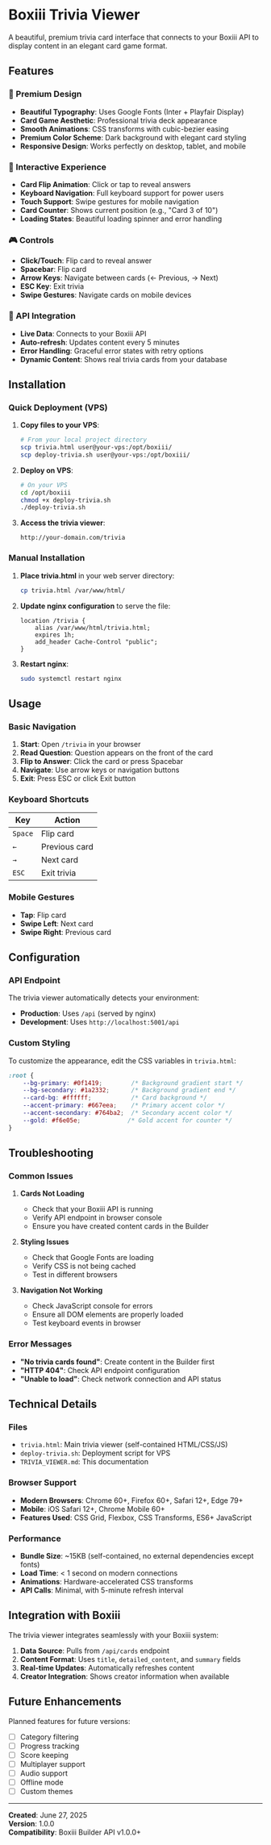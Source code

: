 # Boxiii Trivia Viewer

A beautiful, premium trivia card interface that connects to your Boxiii API to display content in an elegant card game format.

## Features

### 🎨 Premium Design
- **Beautiful Typography**: Uses Google Fonts (Inter + Playfair Display)
- **Card Game Aesthetic**: Professional trivia deck appearance
- **Smooth Animations**: CSS transforms with cubic-bezier easing
- **Premium Color Scheme**: Dark background with elegant card styling
- **Responsive Design**: Works perfectly on desktop, tablet, and mobile

### 🎯 Interactive Experience
- **Card Flip Animation**: Click or tap to reveal answers
- **Keyboard Navigation**: Full keyboard support for power users
- **Touch Support**: Swipe gestures for mobile navigation
- **Card Counter**: Shows current position (e.g., "Card 3 of 10")
- **Loading States**: Beautiful loading spinner and error handling

### 🎮 Controls
- **Click/Touch**: Flip card to reveal answer
- **Spacebar**: Flip card
- **Arrow Keys**: Navigate between cards (← Previous, → Next)
- **ESC Key**: Exit trivia
- **Swipe Gestures**: Navigate cards on mobile devices

### 🔌 API Integration
- **Live Data**: Connects to your Boxiii API
- **Auto-refresh**: Updates content every 5 minutes
- **Error Handling**: Graceful error states with retry options
- **Dynamic Content**: Shows real trivia cards from your database

## Installation

### Quick Deployment (VPS)

1. **Copy files to your VPS**:
   ```bash
   # From your local project directory
   scp trivia.html user@your-vps:/opt/boxiii/
   scp deploy-trivia.sh user@your-vps:/opt/boxiii/
   ```

2. **Deploy on VPS**:
   ```bash
   # On your VPS
   cd /opt/boxiii
   chmod +x deploy-trivia.sh
   ./deploy-trivia.sh
   ```

3. **Access the trivia viewer**:
   ```
   http://your-domain.com/trivia
   ```

### Manual Installation

1. **Place trivia.html** in your web server directory:
   ```bash
   cp trivia.html /var/www/html/
   ```

2. **Update nginx configuration** to serve the file:
   ```nginx
   location /trivia {
       alias /var/www/html/trivia.html;
       expires 1h;
       add_header Cache-Control "public";
   }
   ```

3. **Restart nginx**:
   ```bash
   sudo systemctl restart nginx
   ```

## Usage

### Basic Navigation
1. **Start**: Open `/trivia` in your browser
2. **Read Question**: Question appears on the front of the card
3. **Flip to Answer**: Click the card or press Spacebar
4. **Navigate**: Use arrow keys or navigation buttons
5. **Exit**: Press ESC or click Exit button

### Keyboard Shortcuts
| Key | Action |
|-----|--------|
| `Space` | Flip card |
| `←` | Previous card |
| `→` | Next card |
| `ESC` | Exit trivia |

### Mobile Gestures
- **Tap**: Flip card
- **Swipe Left**: Next card
- **Swipe Right**: Previous card

## Configuration

### API Endpoint
The trivia viewer automatically detects your environment:
- **Production**: Uses `/api` (served by nginx)
- **Development**: Uses `http://localhost:5001/api`

### Custom Styling
To customize the appearance, edit the CSS variables in `trivia.html`:

```css
:root {
    --bg-primary: #0f1419;        /* Background gradient start */
    --bg-secondary: #1a2332;      /* Background gradient end */
    --card-bg: #ffffff;           /* Card background */
    --accent-primary: #667eea;    /* Primary accent color */
    --accent-secondary: #764ba2;  /* Secondary accent color */
    --gold: #f6e05e;             /* Gold accent for counter */
}
```

## Troubleshooting

### Common Issues

1. **Cards Not Loading**
   - Check that your Boxiii API is running
   - Verify API endpoint in browser console
   - Ensure you have created content cards in the Builder

2. **Styling Issues**
   - Check that Google Fonts are loading
   - Verify CSS is not being cached
   - Test in different browsers

3. **Navigation Not Working**
   - Check JavaScript console for errors
   - Ensure all DOM elements are properly loaded
   - Test keyboard events in browser

### Error Messages
- **"No trivia cards found"**: Create content in the Builder first
- **"HTTP 404"**: Check API endpoint configuration
- **"Unable to load"**: Check network connection and API status

## Technical Details

### Files
- `trivia.html`: Main trivia viewer (self-contained HTML/CSS/JS)
- `deploy-trivia.sh`: Deployment script for VPS
- `TRIVIA_VIEWER.md`: This documentation

### Browser Support
- **Modern Browsers**: Chrome 60+, Firefox 60+, Safari 12+, Edge 79+
- **Mobile**: iOS Safari 12+, Chrome Mobile 60+
- **Features Used**: CSS Grid, Flexbox, CSS Transforms, ES6+ JavaScript

### Performance
- **Bundle Size**: ~15KB (self-contained, no external dependencies except fonts)
- **Load Time**: < 1 second on modern connections
- **Animations**: Hardware-accelerated CSS transforms
- **API Calls**: Minimal, with 5-minute refresh interval

## Integration with Boxiii

The trivia viewer integrates seamlessly with your Boxiii system:

1. **Data Source**: Pulls from `/api/cards` endpoint
2. **Content Format**: Uses `title`, `detailed_content`, and `summary` fields
3. **Real-time Updates**: Automatically refreshes content
4. **Creator Integration**: Shows creator information when available

## Future Enhancements

Planned features for future versions:
- [ ] Category filtering
- [ ] Progress tracking
- [ ] Score keeping
- [ ] Multiplayer support
- [ ] Audio support
- [ ] Offline mode
- [ ] Custom themes

---

**Created**: June 27, 2025  
**Version**: 1.0.0  
**Compatibility**: Boxiii Builder API v1.0.0+